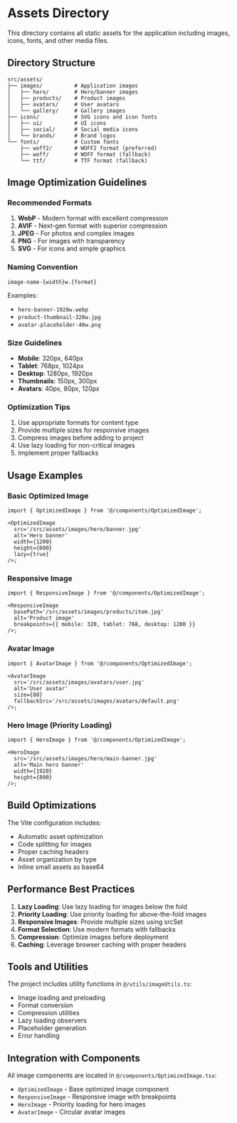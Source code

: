 # Assets Directory

This directory contains all static assets for the application including images, icons, fonts, and other media files.

## Directory Structure

```
src/assets/
├── images/          # Application images
│   ├── hero/        # Hero/banner images
│   ├── products/    # Product images
│   ├── avatars/     # User avatars
│   └── gallery/     # Gallery images
├── icons/           # SVG icons and icon fonts
│   ├── ui/          # UI icons
│   ├── social/      # Social media icons
│   └── brands/      # Brand logos
└── fonts/           # Custom fonts
    ├── woff2/       # WOFF2 format (preferred)
    ├── woff/        # WOFF format (fallback)
    └── ttf/         # TTF format (fallback)
```

## Image Optimization Guidelines

### Recommended Formats

1. **WebP** - Modern format with excellent compression
2. **AVIF** - Next-gen format with superior compression
3. **JPEG** - For photos and complex images
4. **PNG** - For images with transparency
5. **SVG** - For icons and simple graphics

### Naming Convention

```
image-name-{width}w.{format}
```

Examples:

- `hero-banner-1920w.webp`
- `product-thumbnail-320w.jpg`
- `avatar-placeholder-40w.png`

### Size Guidelines

- **Mobile**: 320px, 640px
- **Tablet**: 768px, 1024px
- **Desktop**: 1280px, 1920px
- **Thumbnails**: 150px, 300px
- **Avatars**: 40px, 80px, 120px

### Optimization Tips

1. Use appropriate formats for content type
2. Provide multiple sizes for responsive images
3. Compress images before adding to project
4. Use lazy loading for non-critical images
5. Implement proper fallbacks

## Usage Examples

### Basic Optimized Image

```tsx
import { OptimizedImage } from '@/components/OptimizedImage';

<OptimizedImage
  src='/src/assets/images/hero/banner.jpg'
  alt='Hero banner'
  width={1200}
  height={600}
  lazy={true}
/>;
```

### Responsive Image

```tsx
import { ResponsiveImage } from '@/components/OptimizedImage';

<ResponsiveImage
  basePath='/src/assets/images/products/item.jpg'
  alt='Product image'
  breakpoints={{ mobile: 320, tablet: 768, desktop: 1200 }}
/>;
```

### Avatar Image

```tsx
import { AvatarImage } from '@/components/OptimizedImage';

<AvatarImage
  src='/src/assets/images/avatars/user.jpg'
  alt='User avatar'
  size={80}
  fallbackSrc='/src/assets/images/avatars/default.png'
/>;
```

### Hero Image (Priority Loading)

```tsx
import { HeroImage } from '@/components/OptimizedImage';

<HeroImage
  src='/src/assets/images/hero/main-banner.jpg'
  alt='Main hero banner'
  width={1920}
  height={800}
/>;
```

## Build Optimizations

The Vite configuration includes:

- Automatic asset optimization
- Code splitting for images
- Proper caching headers
- Asset organization by type
- Inline small assets as base64

## Performance Best Practices

1. **Lazy Loading**: Use lazy loading for images below the fold
2. **Priority Loading**: Use priority loading for above-the-fold images
3. **Responsive Images**: Provide multiple sizes using srcSet
4. **Format Selection**: Use modern formats with fallbacks
5. **Compression**: Optimize images before deployment
6. **Caching**: Leverage browser caching with proper headers

## Tools and Utilities

The project includes utility functions in `@/utils/imageUtils.ts`:

- Image loading and preloading
- Format conversion
- Compression utilities
- Lazy loading observers
- Placeholder generation
- Error handling

## Integration with Components

All image components are located in `@/components/OptimizedImage.tsx`:

- `OptimizedImage` - Base optimized image component
- `ResponsiveImage` - Responsive image with breakpoints
- `HeroImage` - Priority loading for hero images
- `AvatarImage` - Circular avatar images
